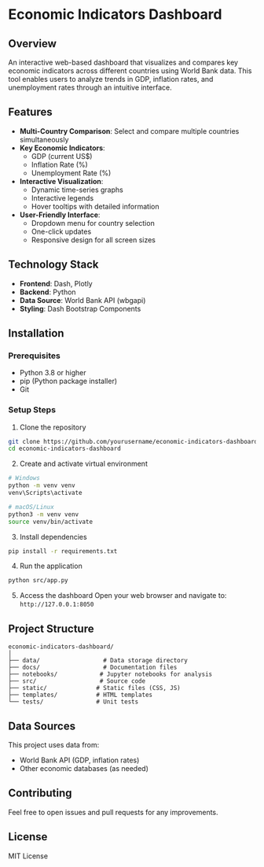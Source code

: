 # Economic Indicators Dashboard

## Overview
An interactive web-based dashboard that visualizes and compares key economic indicators across different countries using World Bank data. This tool enables users to analyze trends in GDP, inflation rates, and unemployment rates through an intuitive interface.

## Features
- **Multi-Country Comparison**: Select and compare multiple countries simultaneously
- **Key Economic Indicators**:
  - GDP (current US$)
  - Inflation Rate (%)
  - Unemployment Rate (%)
- **Interactive Visualization**:
  - Dynamic time-series graphs
  - Interactive legends
  - Hover tooltips with detailed information
- **User-Friendly Interface**:
  - Dropdown menu for country selection
  - One-click updates
  - Responsive design for all screen sizes

## Technology Stack
- **Frontend**: Dash, Plotly
- **Backend**: Python
- **Data Source**: World Bank API (wbgapi)
- **Styling**: Dash Bootstrap Components

## Installation

### Prerequisites
- Python 3.8 or higher
- pip (Python package installer)
- Git

### Setup Steps
1. Clone the repository
```bash
git clone https://github.com/yourusername/economic-indicators-dashboard.git
cd economic-indicators-dashboard
```

2. Create and activate virtual environment
```bash
# Windows
python -m venv venv
venv\Scripts\activate

# macOS/Linux
python3 -m venv venv
source venv/bin/activate
```

3. Install dependencies
```bash
pip install -r requirements.txt
```

4. Run the application
```bash
python src/app.py
```

5. Access the dashboard
Open your web browser and navigate to: `http://127.0.0.1:8050`

## Project Structure

```
economic-indicators-dashboard/
│
├── data/                  # Data storage directory
├── docs/                  # Documentation files
├── notebooks/            # Jupyter notebooks for analysis
├── src/                  # Source code
├── static/              # Static files (CSS, JS)
├── templates/           # HTML templates
└── tests/               # Unit tests
```

## Data Sources

This project uses data from:
- World Bank API (GDP, inflation rates)
- Other economic databases (as needed)

## Contributing

Feel free to open issues and pull requests for any improvements.

## License

MIT License 